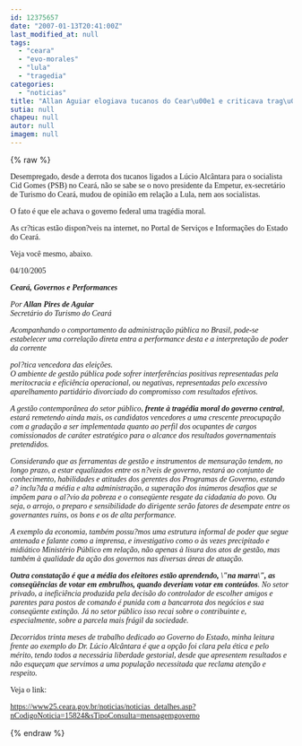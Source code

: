 ```yaml
---
id: 12375657
date: "2007-01-13T20:41:00Z"
last_modified_at: null
tags:
  - "ceara"
  - "evo-morales"
  - "lula"
  - "tragedia"
categories:
  - "noticias"
title: "Allan Aguiar elogiava tucanos do Cear\u00e1 e criticava trag\u00e9dia moral de Lula"
sutia: null
chapeu: null
autor: null
imagem: null
---
```

{% raw %}
<p><P><FONT face=Verdana>Desempregado, desde a derrota dos tucanos ligados a Lúcio Alcântara para o socialista Cid Gomes (PSB) no Ceará, não se sabe se o novo presidente da Empetur, ex-secretário de Turismo do Ceará, mudou de opinião em relação a Lula, nem aos socialistas.</FONT></P></p>
<p><P><FONT face=Verdana>O fato é que ele achava o governo federal uma tragédia moral.</FONT></P></p>
<p><P><FONT face=Verdana>As cr?ticas estão dispon?veis na internet, no Portal de Serviços e Informações do Estado do Ceará.</FONT></P></p>
<p><P><FONT face=Verdana>Veja você mesmo, abaixo.</FONT></P></p>
<p><P><FONT face=Verdana>04/10/2005 </FONT></P></p>
<p><P><FONT face=Verdana><EM><STRONG>Ceará, Governos e Performances</STRONG>&nbsp;</EM></FONT></P></p>
<p><P><FONT face=Verdana><EM>Por</EM><EM><STRONG> Allan Pires de Aguiar<BR></STRONG>Secretário do Turismo do Ceará</EM></FONT></P></p>
<p><P><FONT face=Verdana><EM>Acompanhando o comportamento da administração pública no Brasil, pode-se estabelecer uma correlação direta entra a performance desta e a interpretação de poder da corrente</p>
<p> pol?tica vencedora das eleições.<BR>O ambiente de gestão pública pode sofrer interferências positivas representadas pela meritocracia e eficiência operacional, ou negativas, representadas pelo excessivo aparelhamento partidário divorciado do compromisso com resultados efetivos.</EM></FONT></P></p>
<p><P><FONT face=Verdana><EM>A gestão contemporânea do setor público, <STRONG>frente à</STRONG> <STRONG>tragédia moral do governo central</STRONG>, estará remetendo ainda mais, os candidatos vencedores a uma crescente preocupação com a gradação a ser implementada quanto ao perfil dos ocupantes de cargos comissionados de caráter estratégico para o alcance dos resultados governamentais pretendidos.</EM></FONT></P></p>
<p><P><FONT face=Verdana><EM>Considerando que as ferramentas de gestão e instrumentos de mensuração tendem, no longo prazo, a estar equalizados entre os n?veis de governo, restará ao conjunto de conhecimento, habilidades e atitudes dos gerentes dos Programas de Governo, estando a? inclu?da a média e alta administração, a superação dos inúmeros desafios que se impõem para o al?vio da pobreza e o conseqüente resgate da cidadania do povo. Ou seja, o arrojo, o preparo e sensibilidade do dirigente serão fatores de desempate entre os governantes ruins, os bons e os de alta performance.</EM></FONT></P></p>
<p><P><FONT face=Verdana><EM>A exemplo da economia, também possu?mos uma estrutura informal de poder que segue antenada e falante como a imprensa, e investigativo como o às vezes precipitado e midiático Ministério Público em relação, não apenas à lisura dos atos de gestão, mas também à qualidade da ação dos governos nas diversas áreas de atuação.</EM></FONT></P></p>
<p><P><FONT face=Verdana><EM><STRONG>Outra constatação é que a média dos eleitores estão aprendendo, \"na marra\", as conseqüências de votar em</STRONG> <STRONG>embrulhos, quando deveriam votar em conteúdos</STRONG>. No setor privado, a ineficiência produzida pela decisão do controlador de escolher amigos e parentes para postos de comando é punida com a bancarrota dos negócios e sua conseqüente extinção. Já no setor público isso recai sobre o contribuinte e, especialmente, sobre a parcela mais frágil da sociedade.</EM></FONT></P></p>
<p><P><FONT face=Verdana><EM>Decorridos trinta meses de trabalho dedicado ao Governo do Estado, minha leitura frente ao exemplo do Dr. Lúcio Alcântara é que a opção foi clara pela ética e pelo mérito, tendo todos a necessária liberdade gestorial, desde que apresentem resultados e não esqueçam que servimos a uma população necessitada que reclama atenção e respeito.</EM></FONT></P></p>
<p><P><FONT face=Verdana>Veja o link:</FONT></P></p>
<p><P><FONT face=Verdana><A href=\"https://www25.ceara.gov.br/noticias/noticias_detalhes.asp?nCodigoNoticia=15824&amp;sTipoConsulta=mensagemgoverno\">https://www25.ceara.gov.br/noticias/noticias_detalhes.asp?nCodigoNoticia=15824&amp;sTipoConsulta=mensagemgoverno</A></FONT></P> </p>
{% endraw %}